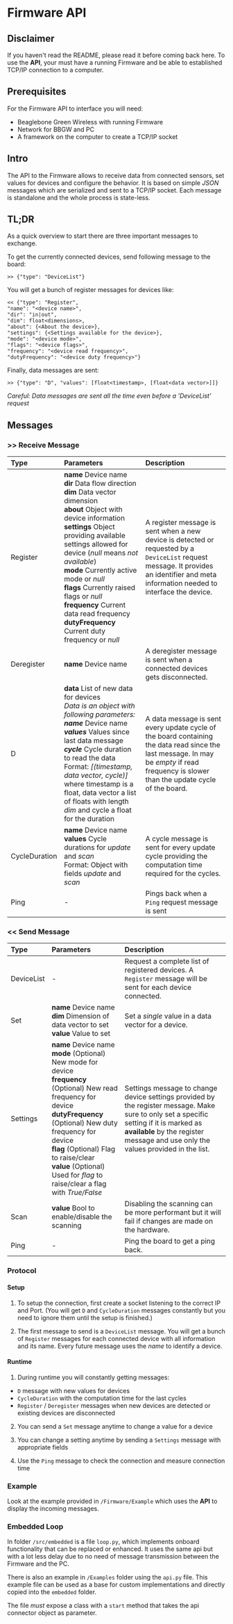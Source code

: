 # Firmware API

## Disclaimer

If you haven't read the README, please read it before coming back here. To use the **API**, your must have a running Firmware and be able to established TCP/IP connection to a computer.

## Prerequisites

For the Firmware API to interface you will need:
* Beaglebone Green Wireless with running Firmware
* Network for BBGW and PC
* A framework on the computer to create a TCP/IP socket

## Intro

The API to the Firmware allows to receive data from connected sensors, set values for devices and configure the behavior. It is based on simple *JSON* messages which are serialized and sent to a TCP/IP socket. Each message is standalone and the whole process is state-less.

## TL;DR

As a quick overview to start there are three important messages to exchange.

To get the currently connected devices, send following message to the board:
```
>> {"type": "DeviceList"}
```

You will get a bunch of register messages for devices like:
```
<< {"type": "Register",
"name": "<device name>",
"dir": "in|out",
"dim": float<dimensions>,
"about": {<About the device>},
"settings": {<Settings available for the device>},
"mode": "<device mode>",
"flags": "<device flags>",
"frequency": "<device read frequency>",
"dutyFrequency": "<device duty frequency>"}
```

Finally, data messages are sent:
```
>> {"type": "D", "values": [float<timestamp>, [float<data vector>]]}
```
*Careful: Data messages are sent all the time even before a 'DeviceList' request*

## Messages

### >> Receive Message

| Type | Parameters | Description  |        
|:-----|:-----------|:-------------|
| Register | **name** Device name<br>**dir** Data flow direction<br>**dim** Data vector dimension<br>**about** Object with device information<br>**settings** Object providing available settings allowed for device (*null* means *not available*)<br>**mode** Currently active mode or *null*<br>**flags** Currently raised flags or *null*<br>**frequency** Current data read frequency<br>**dutyFrequency** Current duty frequency or *null* | A register message is sent when a new device is detected or requested by a `DeviceList` request message. It provides an identifier and meta information needed to interface the device. |
| Deregister | **name** Device name | A deregister message is sent when a connected devices gets disconnected. |
| D |  **data** List of new data for devices<br>*Data is an object with following parameters:*<br>***name*** Device name<br>***values*** Values since last data message<br>***cycle*** Cycle duration to read the data<br>Format: *[(timestamp, data vector, cycle)]* where timestamp is a float, data vector a list of floats with length *dim* and cycle a float for the duration | A data message is sent every update cycle of the board containing the data read since the last message. In may be *empty* if read frequency is slower than the update cycle of the board. |
| CycleDuration |  **name** Device name<br>**values** Cycle durations for *update* and *scan*<br>Format: Object with fields *update* and *scan* | A cycle message is sent for every update cycle providing the computation time required for the cycles. |
| Ping | - | Pings back when a `Ping` request message is sent |

### << Send Message

| Type | Parameters | Description  |        
|:-----|:-----------|:-------------|
| DeviceList | - | Request a complete list of registered devices. A `Register` message will be sent for each device connected. |
| Set | **name** Device name<br>**dim** Dimension of data vector to set<br>**value** Value to set<br> | Set a *single* value in a data vector for a device. |
| Settings |  **name** Device name<br>**mode** (Optional) New mode for device<br>**frequency** (Optional) New read frequency for device<br>**dutyFrequency** (Optional) New duty frequency for device<br>**flag** (Optional) Flag to raise/clear<br>**value** (Optional) Used for *flag* to raise/clear a flag with *True/False* | Settings message to change device settings provided by the register message. Make sure to only set a specific setting if it is marked as **available** by the register message and use only the values provided in the list. |
| Scan | **value** Bool to enable/disable the scanning | Disabling the scanning can be more performant but it will fail if changes are made on the hardware. |
| Ping | - | Ping the board to get a ping back. |

### Protocol

#### Setup

1. To setup the connection, first create a socket listening to the correct IP and Port.
(You will get `D` and `CycleDuration` messages constantly but you need to ignore them until the setup is finished.)

2. The first message to send is a `DeviceList` message. You will get a bunch of `Register` messages for each connected device with all information and its name. Every future message uses the *name* to identify a device.

#### Runtime

1. During runtime you will constantly getting messages:
  * `D` message with new values for devices
  * `CycleDuration` with the computation time for the last cycles
  * `Register` / `Deregister` messages when new devices are detected or existing devices are disconnected


2. You can send a `Set` message anytime to change a value for a device

3. You can change a setting anytime by sending a `Settings` message with appropriate fields

4. Use the `Ping` message to check the connection and measure connection time

### Example

Look at the example provided in `/Firmware/Example` which uses the **API** to display the incoming messages.


### Embedded Loop

In folder `/src/embedded` is a file `loop.py`, which implements onboard functionality that can be replaced or enhanced. It uses the same api but with a lot less delay due to no need of message transmission between the Firmware and the PC.

There is also an example in `/Examples` folder using the `api.py` file. This example file can be used as a base for custom implementations and directly copied into the `embedded` folder.

The file *must* expose a class with a `start` method that takes the api connector object as parameter.
